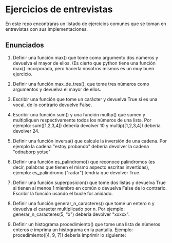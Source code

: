 # Ejercicios de entrevistas
En este repo encontraras un listado de ejercicios comunes que se toman en entrevistas con sus implementaciones.

## Enunciados

1. Definir una función max() que tome como argumento dos números y 
devuelva el mayor de ellos. 
(Es cierto que python tiene una función max() incorporada, 
pero hacerla nosotros mismos es un muy buen ejercicio.

2. Definir una función max_de_tres(), que tome tres números como argumentos 
y devuelva el mayor de ellos.

3. Escribir una función que tome un carácter y devuelva True si es una vocal, de lo contrario devuelve False.

4. Escribir una función sum() y una función multip() que sumen y multipliquen respectivamente todos los números de una lista. Por ejemplo: sum([1,2,3,4]) debería devolver 10 y multip([1,2,3,4]) debería devolver 24.

5. Definir una función inversa() que calcule la inversión de una cadena. Por ejemplo la cadena "estoy probando" debería devolver la cadena "odnaborp yotse"

6. Definir una función es_palindromo() que reconoce palíndromos (es decir, palabras que tienen el mismo aspecto escritas invertidas), ejemplo: es_palindromo ("radar") tendría que devolver True.

7. Definir una función superposicion() que tome dos listas y devuelva True si tienen al menos 1 miembro en común o devuelva False de lo contrario. Escribir la función usando el bucle for anidado.

8. Definir una función generar_n_caracteres() que tome un entero n y devuelva el caracter multiplicado por n. Por ejemplo: generar_n_caracteres(5, "x") debería devolver "xxxxx".

9. Definir un histograma procedimiento() que tome una lista de números enteros e imprima un histograma en la pantalla. Ejemplo: procedimiento([4, 9, 7]) debería imprimir lo siguiente:
